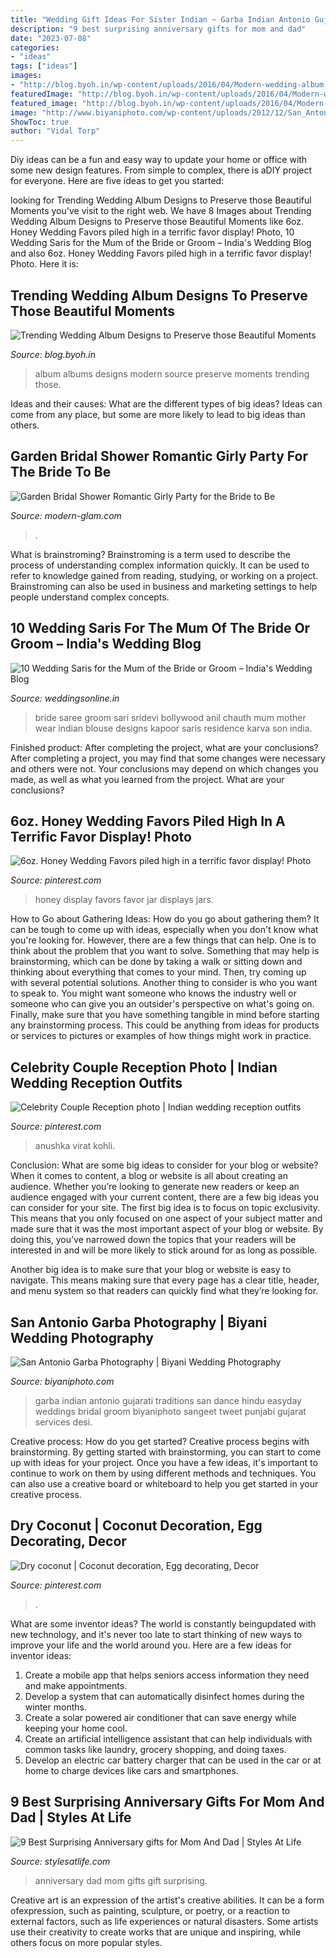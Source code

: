 ```yaml
---
title: "Wedding Gift Ideas For Sister Indian ~ Garba Indian Antonio Gujarati Traditions San Dance Hindu Easyday Weddings Bridal Groom Biyaniphoto Sangeet Tweet Punjabi Gujarat Services Desi"
description: "9 best surprising anniversary gifts for mom and dad"
date: "2023-07-08"
categories:
- "ideas"
tags: ["ideas"]
images:
- "http://blog.byoh.in/wp-content/uploads/2016/04/Modern-wedding-album-ideas8.jpg"
featuredImage: "http://blog.byoh.in/wp-content/uploads/2016/04/Modern-wedding-album-ideas8.jpg"
featured_image: "http://blog.byoh.in/wp-content/uploads/2016/04/Modern-wedding-album-ideas8.jpg"
image: "http://www.biyaniphoto.com/wp-content/uploads/2012/12/San_Antonio_Wedding_Garba_Photography_09.jpg"
ShowToc: true
author: "Vidal Torp"
---
```



Diy ideas can be a fun and easy way to update your home or office with some new design features. From simple to complex, there is aDIY project for everyone. Here are five ideas to get you started: 

	

		
looking for Trending Wedding Album Designs to Preserve those Beautiful Moments you've visit to the right web. We have 8 Images about Trending Wedding Album Designs to Preserve those Beautiful Moments like 6oz. Honey Wedding Favors piled high in a terrific favor display! Photo, 10 Wedding Saris for the Mum of the Bride or Groom – India&#039;s Wedding Blog and also 6oz. Honey Wedding Favors piled high in a terrific favor display! Photo. Here it is:
		
    
## Trending Wedding Album Designs To Preserve Those Beautiful Moments

<img loading=lazy src="http://blog.byoh.in/wp-content/uploads/2016/04/Modern-wedding-album-ideas8.jpg" onerror="this.onerror=null;this.src='https://tse3.mm.bing.net/th?id=OIP.PjAzR5iMpLj1EkqMKmJI4QHaE8&amp;pid=15.1';" alt="Trending Wedding Album Designs to Preserve those Beautiful Moments">

_Source: blog.byoh.in_

>album albums designs modern source preserve moments trending those. 

	

Ideas and their causes: What are the different types of big ideas?
Ideas can come from any place, but some are more likely to lead to big ideas than others.

    
## Garden Bridal Shower Romantic Girly Party For The Bride To Be

<img loading=lazy src="https://www.modern-glam.com/wp-content/uploads/2017/03/CP6A6478_Ashley_garden-bridal-shower-2-e1516346486801.jpg" onerror="this.onerror=null;this.src='https://tse2.mm.bing.net/th?id=OIP.V_yWYtcwDm3jBhQs-p8FWgHaE8&amp;pid=15.1';" alt="Garden Bridal Shower Romantic Girly Party for the Bride to Be">

_Source: modern-glam.com_

>. 

	

What is brainstroming?
Brainstroming is a term used to describe the process of understanding complex information quickly. It can be used to refer to knowledge gained from reading, studying, or working on a project. Brainstroming can also be used in business and marketing settings to help people understand complex concepts.

    
## 10 Wedding Saris For The Mum Of The Bride Or Groom – India&#039;s Wedding Blog

<img loading=lazy src="http://www.weddingsonline.in/blog/wp-content/uploads/2017/05/f3e9e29cbe6587d5b23e360c836e463a.jpg" onerror="this.onerror=null;this.src='https://tse1.mm.bing.net/th?id=OIP.GEyXLtmHFhAU5pS5g0xnigHaND&amp;pid=15.1';" alt="10 Wedding Saris for the Mum of the Bride or Groom – India&#039;s Wedding Blog">

_Source: weddingsonline.in_

>bride saree groom sari sridevi bollywood anil chauth mum mother wear indian blouse designs kapoor saris residence karva son india. 

	

Finished product: After completing the project, what are your conclusions?
After completing a project, you may find that some changes were necessary and others were not. Your conclusions may depend on which changes you made, as well as what you learned from the project. What are your conclusions?

    
## 6oz. Honey Wedding Favors Piled High In A Terrific Favor Display! Photo

<img loading=lazy src="https://i.pinimg.com/originals/4b/f5/53/4bf5533b8d0e786fc32e636ac6f85b66.jpg" onerror="this.onerror=null;this.src='https://tse2.mm.bing.net/th?id=OIP.mrx38xSYtRN-1Qn5nvSIKAHaLG&amp;pid=15.1';" alt="6oz. Honey Wedding Favors piled high in a terrific favor display! Photo">

_Source: pinterest.com_

>honey display favors favor jar displays jars. 

	

How to Go about Gathering Ideas: How do you go about gathering them?
It can be tough to come up with ideas, especially when you don't know what you're looking for. However, there are a few things that can help. One is to think about the problem that you want to solve. Something that may help is brainstorming, which can be done by taking a walk or sitting down and thinking about everything that comes to your mind. Then, try coming up with several potential solutions. Another thing to consider is who you want to speak to. You might want someone who knows the industry well or someone who can give you an outsider's perspective on what's going on. Finally, make sure that you have something tangible in mind before starting any brainstorming process. This could be anything from ideas for products or services to pictures or examples of how things might work in practice.

    
## Celebrity Couple Reception Photo | Indian Wedding Reception Outfits

<img loading=lazy src="https://i.pinimg.com/736x/12/60/47/126047da8fde05682f96c98db15ec18e.jpg" onerror="this.onerror=null;this.src='https://tse3.mm.bing.net/th?id=OIP.yWOJ5cZe20ecdk5plXfUxgHaJ4&amp;pid=15.1';" alt="Celebrity Couple Reception photo | Indian wedding reception outfits">

_Source: pinterest.com_

>anushka virat kohli. 

	

Conclusion: What are some big ideas to consider for your blog or website?
When it comes to content, a blog or website is all about creating an audience. Whether you’re looking to generate new readers or keep an audience engaged with your current content, there are a few big ideas you can consider for your site. 
The first big idea is to focus on topic exclusivity. This means that you only focused on one aspect of your subject matter and made sure that it was the most important aspect of your blog or website. By doing this, you’ve narrowed down the topics that your readers will be interested in and will be more likely to stick around for as long as possible. 

Another big idea is to make sure that your blog or website is easy to navigate. This means making sure that every page has a clear title, header, and menu system so that readers can quickly find what they’re looking for.

    
## San Antonio Garba Photography | Biyani Wedding Photography

<img loading=lazy src="http://www.biyaniphoto.com/wp-content/uploads/2012/12/San_Antonio_Wedding_Garba_Photography_09.jpg" onerror="this.onerror=null;this.src='https://tse4.mm.bing.net/th?id=OIP.0qSeCHGM8YQ0MIsKe6XkFgHaE7&amp;pid=15.1';" alt="San Antonio Garba Photography | Biyani Wedding Photography">

_Source: biyaniphoto.com_

>garba indian antonio gujarati traditions san dance hindu easyday weddings bridal groom biyaniphoto sangeet tweet punjabi gujarat services desi. 

	

Creative process: How do you get started?
Creative process begins with brainstorming. By getting started with brainstorming, you can start to come up with ideas for your project. Once you have a few ideas, it's important to continue to work on them by using different methods and techniques. You can also use a creative board or whiteboard to help you get started in your creative process.

    
## Dry Coconut | Coconut Decoration, Egg Decorating, Decor

<img loading=lazy src="https://i.pinimg.com/736x/7b/8f/ff/7b8fff7a2a5ca03d35734daf4e5daf03--siri-coconut.jpg" onerror="this.onerror=null;this.src='https://tse3.mm.bing.net/th?id=OIP.L-K0v8POoZOVzjfDgQRazgHaIj&amp;pid=15.1';" alt="Dry coconut | Coconut decoration, Egg decorating, Decor">

_Source: pinterest.com_

>. 

	

What are some inventor ideas?
The world is constantly beingupdated with new technology, and it's never too late to start thinking of new ways to improve your life and the world around you. Here are a few ideas for inventor ideas: 
1. Create a mobile app that helps seniors access information they need and make appointments. 
2. Develop a system that can automatically disinfect homes during the winter months. 
3. Create a solar powered air conditioner that can save energy while keeping your home cool. 
4. Create an artificial intelligence assistant that can help individuals with common tasks like laundry, grocery shopping, and doing taxes. 
5. Develop an electric car battery charger that can be used in the car or at home to charge devices like cars and smartphones.

    
## 9 Best Surprising Anniversary Gifts For Mom And Dad | Styles At Life

<img loading=lazy src="https://img1.etsystatic.com/129/0/6199558/il_fullxfull.853099417_bejh.jpg" onerror="this.onerror=null;this.src='https://tse4.mm.bing.net/th?id=OIP.3tkwnxKETLWe0YNoZ1_kqAHaGe&amp;pid=15.1';" alt="9 Best Surprising Anniversary gifts for Mom And Dad | Styles At Life">

_Source: stylesatlife.com_

>anniversary dad mom gifts gift surprising. 

	

Creative art is an expression of the artist's creative abilities. It can be a form ofexpression, such as painting, sculpture, or poetry, or a reaction to external factors, such as life experiences or natural disasters. Some artists use their creativity to create works that are unique and inspiring, while others focus on more popular styles.

